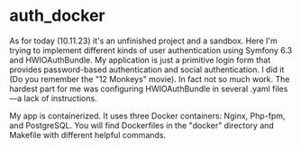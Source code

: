 # auth_docker

As for today (10.11.23) it's an unfinished project and a sandbox. Here I'm trying to implement different kinds of user authentication using Symfony 6.3 and HWIOAuthBundle.
My application is just a primitive login form that provides password-based authentication and social authentication. I did it (Do you remember the "12 Monkeys" movie). In fact not so much work.
The hardest part for me was configuring HWIOAuthBundle in several .yaml files—a lack of instructions.

My app is containerized. It uses three Docker containers: Nginx, Php-fpm, and PostgreSQL. You will find Dockerfiles in the "docker" directory and Makefile with different helpful commands.
